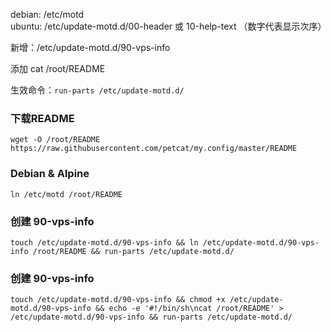 debian: /etc/motd  
ubuntu: /etc/update-motd.d/00-header 或 10-help-text （数字代表显示次序）

新增：/etc/update-motd.d/90-vps-info

添加 cat /root/README

生效命令：`run-parts /etc/update-motd.d/`

### 下载README
`wget -O /root/README https://raw.githubusercontent.com/petcat/my.config/master/README` 

### Debian & Alpine

`ln /etc/motd /root/README`

### 创建 90-vps-info
`touch /etc/update-motd.d/90-vps-info && ln /etc/update-motd.d/90-vps-info /root/README && run-parts /etc/update-motd.d/`


### 创建 90-vps-info
`touch /etc/update-motd.d/90-vps-info && chmod +x /etc/update-motd.d/90-vps-info && echo -e '#!/bin/sh\ncat /root/README' > /etc/update-motd.d/90-vps-info && run-parts /etc/update-motd.d/`
